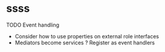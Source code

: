 ssss
====
TODO Event handling
* Consider how to use properties on external role interfaces
* Mediators become services ? Register as event handlers